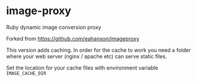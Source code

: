 image-proxy
===========

Ruby dynamic image conversion proxy

Forked from https://github.com/eahanson/imageproxy

This version adds caching. In order for the cache to work you need a folder where your
web server (nginx / apache etc) can serve static files.

Set the location for your cache files with environment variable `IMAGE_CACHE_DIR`

